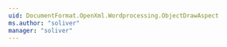 ```yaml
---
uid: DocumentFormat.OpenXml.Wordprocessing.ObjectDrawAspect
ms.author: "soliver"
manager: "soliver"
---
```

